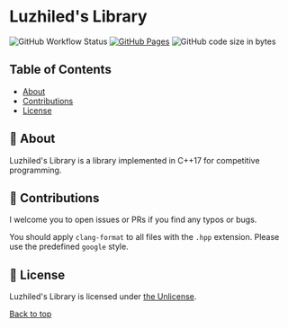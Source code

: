 # Luzhiled's Library

![GitHub Workflow Status](https://img.shields.io/github/actions/workflow/status/ei1333/library/verify.yml?branch=master&style=flat-square)    [![GitHub Pages](https://img.shields.io/static/v1?label=GitHub+Pages&message=+&color=brightgreen&logo=github)](https://ei1333.github.io/library/)
![GitHub code size in bytes](https://img.shields.io/github/languages/code-size/ei1333/library?style=flat-square)  

## Table of Contents

- [About](#-about)
- [Contributions](#-contributions)
- [License](#-license)

## 🚀 About

Luzhiled's Library is a library implemented in C++17 for competitive programming.

## 🤝 Contributions

I welcome you to open issues or PRs if you find any typos or bugs.

You should apply `clang-format` to all files with the `.hpp` extension. Please use the predefined `google` style.

## 📃 License

Luzhiled's Library is licensed under [the Unlicense](https://choosealicense.com/licenses/unlicense/).

[Back to top](#top)
